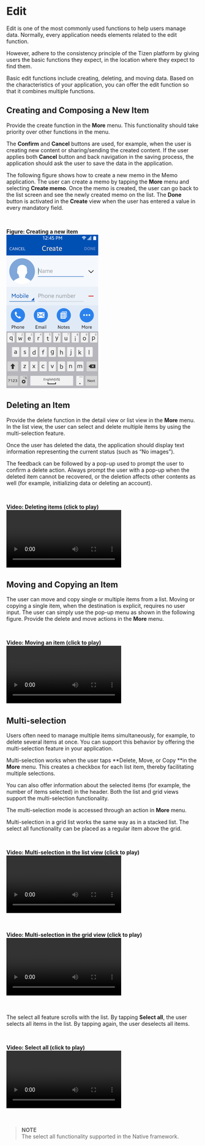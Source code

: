 # Edit

Edit is one of the most commonly used functions to help users manage data. Normally, every application needs elements related to the edit function.

However, adhere to the consistency principle of the Tizen platform by giving users the basic functions they expect, in the location where they expect to find them.

Basic edit functions include creating, deleting, and moving data. Based on the characteristics of your application, you can offer the edit function so that it combines multiple functions.



## Creating and Composing a New Item




Provide the create function in the **More** menu. This functionality should take priority over other functions in the menu.

The **Confirm** and **Cancel** buttons are used, for example, when the user is creating new content or sharing/sending the created content. If the user applies both **Cancel** button and back navigation in the saving process, the application should ask the user to save the data in the application.

The following figure shows how to create a new memo in the Memo application. The user can create a memo by tapping the **More** menu and selecting **Create memo**. Once the memo is created, the user can go back to the list screen and see the newly created memo on the list. The **Done** button is activated in the **Create** view when the user has entered a value in every mandatory field.

 

**Figure: Creating a new item**  
<img alt="" height="400" src="media/01_edit_contacts_01_2.png" width="240" />

## Deleting an Item




Provide the delete function in the detail view or list view in the **More** menu. In the list view, the user can select and delete multiple items by using the multi-selection feature.

Once the user has deleted the data, the application should display text information representing the current status (such as “No images”).

The feedback can be followed by a pop-up used to prompt the user to confirm a delete action. Always prompt the user with a pop-up when the deleted item cannot be recovered, or the deletion affects other contents as well (for example, initializing data or deleting an account).

 

**Video: Deleting items (click to play)**  
![](media/deleting_items.mp4)


## Moving and Copying an Item




The user can move and copy single or multiple items from a list. Moving or copying a single item, when the destination is explicit, requires no user input. The user can simply use the pop-up menu as shown in the following figure. Provide the delete and move actions in the **More** menu.

 

**Video: Moving an item (click to play)**  
![](media/deleting_items02.mp4)

## Multi-selection




Users often need to manage multiple items simultaneously, for example, to delete several items at once. You can support this behavior by offering the multi-selection feature in your application.

Multi-selection works when the user taps **Delete, Move, or Copy **in the **More** menu. This creates a checkbox for each list item, thereby facilitating multiple selections.

You can also offer information about the selected items (for example, the number of items selected) in the header. Both the list and grid views support the multi-selection functionality.

The multi-selection mode is accessed through an action in **More** menu.

Multi-selection in a grid list works the same way as in a stacked list. The select all functionality can be placed as a regular item above the grid.

 

**Video: Multi-selection in the list view (click to play)**  
![](media/deleting_items03.mp4)


 

**Video: Multi-selection in the grid view (click to play)**  
![](media/deleting_items04.mp4)


 

The select all feature scrolls with the list. By tapping **Select all**, the user selects all items in the list. By tapping again, the user deselects all items.

 

**Video: Select all (click to play)**  
![](media/deleting_items05.mp4)


 
> **NOTE**  
> The select all functionality supported in the Native framework.
